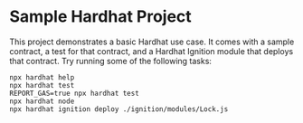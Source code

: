# Sample Hardhat Project

This project demonstrates a basic Hardhat use case. It comes with a sample contract, a test for that contract, and a Hardhat Ignition module that deploys that contract.
Try running some of the following tasks:

```shell
npx hardhat help
npx hardhat test
REPORT_GAS=true npx hardhat test
npx hardhat node
npx hardhat ignition deploy ./ignition/modules/Lock.js
```
